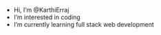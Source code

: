 -  Hi, I’m @KarthiErraj
-  I’m interested in coding
-  I’m currently learning full stack web development

<!---
KarthiErraj/KarthiErraj is a ✨ special ✨ repository because its `README.md` (this file) appears on your GitHub profile.
You can click the Preview link to take a look at your changes.
--->
